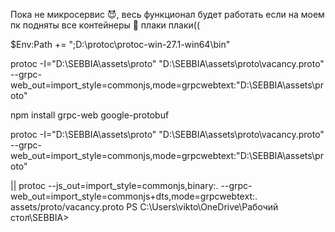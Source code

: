 Пока не микросервис 😈, весь функционал будет работать если на моем пк подняты все контейнеры 👿 плаки плаки((


$Env:Path += ";D:\protoc\protoc-win-27.1-win64\bin"   

protoc -I="D:\SEBBIA\assets\proto" "D:\SEBBIA\assets\proto\vacancy.proto" --grpc-web_out=import_style=commonjs,mode=grpcwebtext:"D:\SEBBIA\assets\proto"

npm install grpc-web google-protobuf

protoc -I="D:\SEBBIA\assets\proto" "D:\SEBBIA\assets\proto\vacancy.proto" --grpc-web_out=import_style=commonjs,mode=grpcwebtext:"D:\SEBBIA\assets\proto"

|| protoc --js_out=import_style=commonjs,binary:. --grpc-web_out=import_style=commonjs+dts,mode=grpcwebtext:. assets/proto/vacancy.proto
PS C:\Users\vikto\OneDrive\Рабочий стол\SEBBIA>  